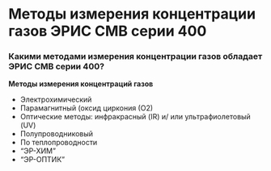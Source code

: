 # Методы измерения концентрации газов ЭРИС СМВ серии 400
### Какими методами измерения концентрации газов обладает ЭРИС СМВ серии 400?
**Методы измерения концентраций газов**
- Электрохимический
- Парамагнитный (оксид циркония (О2)
- Оптические методы: инфракрасный (IR) и/ или ультрафиолетовый (UV)
- Полупроводниковый
- По теплопроводности
- “ЭР-ХИМ”
- “ЭР-ОПТИК”